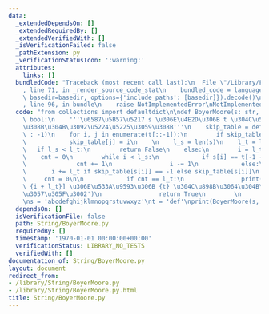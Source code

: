 ```yaml
---
data:
  _extendedDependsOn: []
  _extendedRequiredBy: []
  _extendedVerifiedWith: []
  _isVerificationFailed: false
  _pathExtension: py
  _verificationStatusIcon: ':warning:'
  attributes:
    links: []
  bundledCode: "Traceback (most recent call last):\n  File \"/Library/Frameworks/Python.framework/Versions/3.8/lib/python3.8/site-packages/onlinejudge_verify/documentation/build.py\"\
    , line 71, in _render_source_code_stat\n    bundled_code = language.bundle(stat.path,\
    \ basedir=basedir, options={'include_paths': [basedir]}).decode()\n  File \"/Library/Frameworks/Python.framework/Versions/3.8/lib/python3.8/site-packages/onlinejudge_verify/languages/python.py\"\
    , line 96, in bundle\n    raise NotImplementedError\nNotImplementedError\n"
  code: "from collections import defaultdict\n\ndef BoyerMoore(s: str, t: str) ->\
    \ bool:\n    '''\u6587\u5B57\u5217 s \u306E\u4E2D\u306B t \u304C\u5B58\u5728\u3059\
    \u308B\u304B\u3092\u5224\u5225\u3059\u308B'''\n    skip_table = defaultdict(lambda\
    \ : -1)\n    for i, j in enumerate(t[::-1]):\n        if skip_table[j] == -1:\n\
    \            skip_table[j] = i\n    \n    l_s = len(s)\n    l_t = len(t)\n\n \
    \   if l_s < l_t:\n        return False\n    else:\n        i = l_t - 1\n    \
    \    cnt = 0\n        while i < l_s:\n            if s[i] == t[-1 - cnt]:\n  \
    \              cnt += 1\n                i -= 1\n            else:\n         \
    \       i += l_t if skip_table[s[i]] == -1 else skip_table[s[i]]\n           \
    \     cnt = 0\n\n            if cnt == l_t:\n                print(f'[{i + 1},\
    \ {i + l_t}] \u306E\u533A\u9593\u306B {t} \u304C\u898B\u3064\u304B\u308A\u307E\
    \u3057\u305F\u3002')\n                return True\n        \n        return False\n\
    \ns = 'abcdefghijklmnopqrstuvwxyz'\nt = 'def'\nprint(BoyerMoore(s, t))"
  dependsOn: []
  isVerificationFile: false
  path: String/BoyerMoore.py
  requiredBy: []
  timestamp: '1970-01-01 00:00:00+00:00'
  verificationStatus: LIBRARY_NO_TESTS
  verifiedWith: []
documentation_of: String/BoyerMoore.py
layout: document
redirect_from:
- /library/String/BoyerMoore.py
- /library/String/BoyerMoore.py.html
title: String/BoyerMoore.py
---
```

